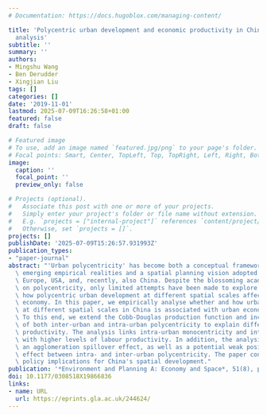 ```yaml
---
# Documentation: https://docs.hugoblox.com/managing-content/

title: 'Polycentric urban development and economic productivity in China: a multiscalar
  analysis'
subtitle: ''
summary: ''
authors:
- Mingshu Wang
- Ben Derudder
- Xingjian Liu
tags: []
categories: []
date: '2019-11-01'
lastmod: 2025-07-09T16:26:58+01:00
featured: false
draft: false

# Featured image
# To use, add an image named `featured.jpg/png` to your page's folder.
# Focal points: Smart, Center, TopLeft, Top, TopRight, Left, Right, BottomLeft, Bottom, BottomRight.
image:
  caption: ''
  focal_point: ''
  preview_only: false

# Projects (optional).
#   Associate this post with one or more of your projects.
#   Simply enter your project's folder or file name without extension.
#   E.g. `projects = ["internal-project"]` references `content/project/deep-learning/index.md`.
#   Otherwise, set `projects = []`.
projects: []
publishDate: '2025-07-09T15:26:57.931993Z'
publication_types:
- "paper-journal"
abstract: "'Urban polycentricity' has become both a conceptual framework capturing\
  \ emerging empirical realities and a spatial planning vision adopted in cities across\
  \ Europe, USA, and, recently, also China. Despite the blossoming academic literature\
  \ on polycentricity, only limited attempts have been made to explore whether and\
  \ how polycentric urban development at different spatial scales affects the urban\
  \ economy. In this paper, we empirically analyse whether and how urban polycentricity\
  \ at different spatial scales in China is associated with urban economic performance.\
  \ To this end, we extend the Cobb-Douglas production function and include measures\
  \ of both inter-urban and intra-urban polycentricity to explain differences in labour\
  \ productivity. The analysis links intra-urban monocentricity and inter-urban polycentricity\
  \ with higher levels of labour productivity. In addition, the analysis points to\
  \ an agglomeration spillover effect, as well as a potential weak positive interaction\
  \ effect between intra- and inter-urban polycentricity. The paper concludes with\
  \ policy implications for China's spatial development."
publication: '*Environment and Planning A: Economy and Space*, 51(8), pp. 1622--1643'
doi: 10.1177/0308518X19866836
links:
- name: URL
  url: https://eprints.gla.ac.uk/244624/
---
```


